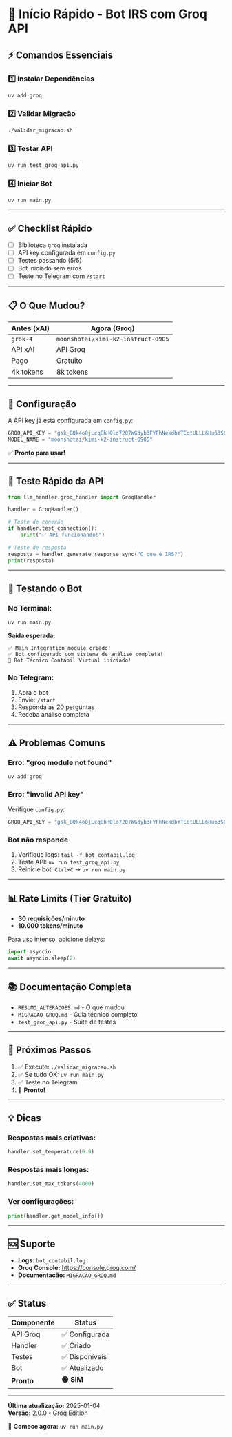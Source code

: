 # 🚀 Início Rápido - Bot IRS com Groq API

## ⚡ Comandos Essenciais

### 1️⃣ Instalar Dependências
```bash
uv add groq
```

### 2️⃣ Validar Migração
```bash
./validar_migracao.sh
```

### 3️⃣ Testar API
```bash
uv run test_groq_api.py
```

### 4️⃣ Iniciar Bot
```bash
uv run main.py
```

---

## ✅ Checklist Rápido

- [ ] Biblioteca `groq` instalada
- [ ] API key configurada em `config.py`
- [ ] Testes passando (5/5)
- [ ] Bot iniciado sem erros
- [ ] Teste no Telegram com `/start`

---

## 📋 O Que Mudou?

| Antes (xAI) | Agora (Groq) |
|-------------|--------------|
| `grok-4` | `moonshotai/kimi-k2-instruct-0905` |
| API xAI | API Groq |
| Pago | Gratuito |
| 4k tokens | 8k tokens |

---

## 🔧 Configuração

A API key já está configurada em `config.py`:

```python
GROQ_API_KEY = "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"
MODEL_NAME = "moonshotai/kimi-k2-instruct-0905"
```

✅ **Pronto para usar!**

---

## 🧪 Teste Rápido da API

```python
from llm_handler.groq_handler import GroqHandler

handler = GroqHandler()

# Teste de conexão
if handler.test_connection():
    print("✅ API funcionando!")
    
# Teste de resposta
resposta = handler.generate_response_sync("O que é IRS?")
print(resposta)
```

---

## 🤖 Testando o Bot

### No Terminal:
```bash
uv run main.py
```

**Saída esperada:**
```
✅ Main Integration module criado!
✅ Bot configurado com sistema de análise completa!
🤖 Bot Técnico Contábil Virtual iniciado!
```

### No Telegram:
1. Abra o bot
2. Envie: `/start`
3. Responda as 20 perguntas
4. Receba análise completa

---

## ⚠️ Problemas Comuns

### Erro: "groq module not found"
```bash
uv add groq
```

### Erro: "invalid API key"
Verifique `config.py`:
```python
GROQ_API_KEY = "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"
```

### Bot não responde
1. Verifique logs: `tail -f bot_contabil.log`
2. Teste API: `uv run test_groq_api.py`
3. Reinicie bot: `Ctrl+C` → `uv run main.py`

---

## 📊 Rate Limits (Tier Gratuito)

- **30 requisições/minuto**
- **10.000 tokens/minuto**

Para uso intenso, adicione delays:
```python
import asyncio
await asyncio.sleep(2)
```

---

## 📚 Documentação Completa

- `RESUMO_ALTERACOES.md` - O que mudou
- `MIGRACAO_GROQ.md` - Guia técnico completo
- `test_groq_api.py` - Suite de testes

---

## 🎯 Próximos Passos

1. ✅ Execute: `./validar_migracao.sh`
2. ✅ Se tudo OK: `uv run main.py`
3. ✅ Teste no Telegram
4. 🎉 **Pronto!**

---

## 💡 Dicas

### Respostas mais criativas:
```python
handler.set_temperature(0.9)
```

### Respostas mais longas:
```python
handler.set_max_tokens(4000)
```

### Ver configurações:
```python
print(handler.get_model_info())
```

---

## 🆘 Suporte

- **Logs:** `bot_contabil.log`
- **Groq Console:** https://console.groq.com/
- **Documentação:** `MIGRACAO_GROQ.md`

---

## ✅ Status

| Componente | Status |
|------------|--------|
| API Groq | ✅ Configurada |
| Handler | ✅ Criado |
| Testes | ✅ Disponíveis |
| Bot | ✅ Atualizado |
| **Pronto** | **🟢 SIM** |

---

**Última atualização:** 2025-01-04  
**Versão:** 2.0.0 - Groq Edition

🚀 **Comece agora:** `uv run main.py`
